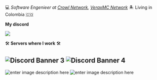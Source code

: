 💻 _Software Engenieer at [Crowl Network](crowl.club/discord), [VeraxMC Network](https://discord.gg/napb6DMQaR)_ 🏝️ Living in Colombia 🇨🇴

**My discord**

<img
src="https://discord-md-badge.vercel.app/api/shield/702936260880105482?theme=clean-inverted">
<br>

🛠️ **Servers where I work** 🛠️

![Discord Banner 3](https://discord.com/api/guilds/872575317162729534/widget.png?style=banner2)
![Discord Banner 4](https://discord.com/api/guilds/858822262740484127/widget.png?style=banner2)
---

![enter image description here](https://github-readme-stats.vercel.app/api?username=dropead2&show_icons=true&theme=radical) ![enter image description here](https://github-readme-stats.vercel.app/api/top-langs/?username=dropead2&layout=compact&show_icons=true&theme=radical)


